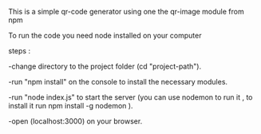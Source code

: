 This is a simple qr-code generator using one the qr-image module from npm



To run the code you need node installed on your computer

steps :

-change directory to the project folder (cd "project-path").

-run "npm install" on the console to install the necessary modules.

-run "node index.js" to start the server (you can use nodemon to run it , to install it run npm install -g nodemon ).

-open (localhost:3000) on your browser.
